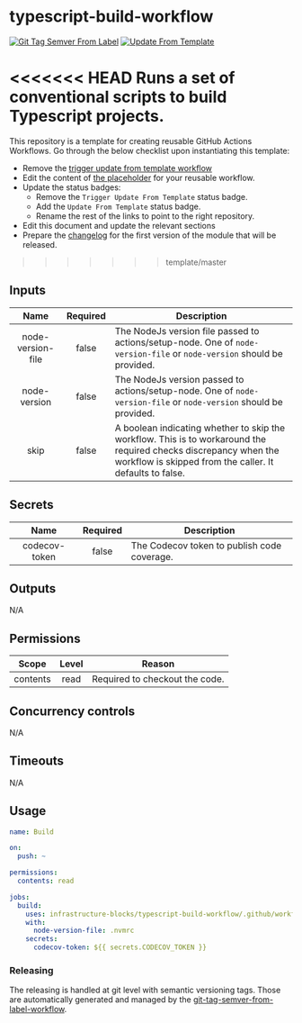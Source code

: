 # typescript-build-workflow
[![Git Tag Semver From Label](https://github.com/infrastructure-blocks/typescript-build-workflow/actions/workflows/git-tag-semver-from-label.yml/badge.svg)](https://github.com/infrastructure-blocks/typescript-build-workflow/actions/workflows/git-tag-semver-from-label.yml)
[![Update From Template](https://github.com/infrastructure-blocks/typescript-build-workflow/actions/workflows/update-from-template.yml/badge.svg)](https://github.com/infrastructure-blocks/typescript-build-workflow/actions/workflows/update-from-template.yml)

<<<<<<< HEAD
Runs a set of conventional scripts to build Typescript projects.
=======
This repository is a template for creating reusable GitHub Actions Workflows. Go through the below checklist
upon instantiating this template:
- Remove the [trigger update from template workflow](.github/workflows/trigger-update-from-template.yml)
- Edit the content of [the placeholder](.github/workflows/workflow.yml) for your reusable workflow.
- Update the status badges:
    - Remove the `Trigger Update From Template` status badge.
    - Add the `Update From Template` status badge.
    - Rename the rest of the links to point to the right repository.
- Edit this document and update the relevant sections
- Prepare the [changelog](CHANGELOG.md) for the first version of the module that will be released.
>>>>>>> template/master

## Inputs

|       Name        | Required | Description                                                                                                                                                                  |
|:-----------------:|:--------:|------------------------------------------------------------------------------------------------------------------------------------------------------------------------------|
| node-version-file |  false   | The NodeJs version file passed to actions/setup-node. One of `node-version-file` or `node-version` should be provided.                                                       |
|   node-version    |  false   | The NodeJs version passed to actions/setup-node. One of `node-version-file` or `node-version` should be provided.                                                            |
|       skip        |  false   | A boolean indicating whether to skip the workflow. This is to workaround the required checks discrepancy when the workflow is skipped from the caller. It defaults to false. |

## Secrets

|     Name      | Required | Description                                 |
|:-------------:|:--------:|---------------------------------------------|
| codecov-token |  false   | The Codecov token to publish code coverage. |

## Outputs

N/A

## Permissions

|  Scope   | Level | Reason                         |
|:--------:|:-----:|--------------------------------|
| contents | read  | Required to checkout the code. |

## Concurrency controls

N/A

## Timeouts

N/A

## Usage

```yaml
name: Build

on:
  push: ~

permissions:
  contents: read

jobs:
  build:
    uses: infrastructure-blocks/typescript-build-workflow/.github/workflows/workflow.yml@v1
    with:
      node-version-file: .nvmrc
    secrets:
      codecov-token: ${{ secrets.CODECOV_TOKEN }}
```

### Releasing

The releasing is handled at git level with semantic versioning tags. Those are automatically generated and managed
by the [git-tag-semver-from-label-workflow](https://github.com/infrastructure-blocks/git-tag-semver-from-label-workflow).
